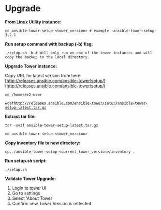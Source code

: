 # Upgrade

**From Linux Utility instance:**

`cd ansible-tower-setup-<tower_version> # example -ansible-tower-setup-3.2.1`

**Run setup command with backup \(-b\) flag:** 

```text
./setup.sh -b # Will only run on one of the tower instances and will copy the backup to the local directory.
```

**Upgrade Tower instance:**

Copy URL for latest version from here:  
[http://releases.ansible.com/ansible-tower/setup/](http://releases.ansible.com/ansible-tower/setup/)

`cd /home/ec2-user`

`wget`[`http://releases.ansible.com/ansible-tower/setup/ansible-tower-setup-latest.tar.gz`](http://releases.ansible.com/ansible-tower/setup/ansible-tower-setup-latest.tar.gz)

**Extract tar file:**

`tar -xvzf ansible-tower-setup-latest.tar.gz`

`cd ansible-tower-setup-<tower_version>`

**Copy inventory file to new directory:**

`cp../ansible-tower-setup-<current_tower_version>/inventory .`

**Run setup.sh script:**

`./setup.sh`

**Validate Tower Upgrade:**

1. Login to tower UI
2. Go to settings
3. Select 'About Tower'
4. Confirm new Tower Version is reflected

